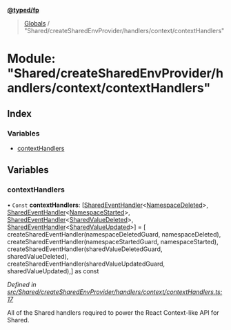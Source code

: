 **[@typed/fp](../README.md)**

> [Globals](../globals.md) / "Shared/createSharedEnvProvider/handlers/context/contextHandlers"

# Module: "Shared/createSharedEnvProvider/handlers/context/contextHandlers"

## Index

### Variables

* [contextHandlers](_shared_createsharedenvprovider_handlers_context_contexthandlers_.md#contexthandlers)

## Variables

### contextHandlers

• `Const` **contextHandlers**: [[SharedEventHandler](_shared_createsharedenvprovider_sharedeventhandler_.md#sharedeventhandler)\<[NamespaceDeleted](_shared_core_events_namespaceevent_.namespacedeleted.md)>, [SharedEventHandler](_shared_createsharedenvprovider_sharedeventhandler_.md#sharedeventhandler)\<[NamespaceStarted](_shared_core_events_namespaceevent_.namespacestarted.md)>, [SharedEventHandler](_shared_createsharedenvprovider_sharedeventhandler_.md#sharedeventhandler)\<[SharedValueDeleted](_shared_core_events_sharedvalueevent_.sharedvaluedeleted.md)>, [SharedEventHandler](_shared_createsharedenvprovider_sharedeventhandler_.md#sharedeventhandler)\<[SharedValueUpdated](_shared_core_events_sharedvalueevent_.sharedvalueupdated.md)>] = [ createSharedEventHandler(namespaceDeletedGuard, namespaceDeleted), createSharedEventHandler(namespaceStartedGuard, namespaceStarted), createSharedEventHandler(sharedValueDeletedGuard, sharedValueDeleted), createSharedEventHandler(sharedValueUpdatedGuard, sharedValueUpdated),] as const

*Defined in [src/Shared/createSharedEnvProvider/handlers/context/contextHandlers.ts:17](https://github.com/TylorS/typed-fp/blob/8639976/src/Shared/createSharedEnvProvider/handlers/context/contextHandlers.ts#L17)*

All of the Shared handlers required to power the React Context-like API for
Shared.
